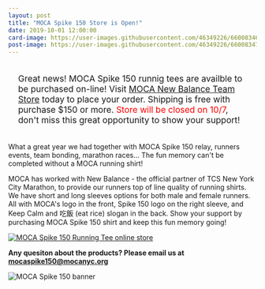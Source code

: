 ```yaml
---
layout: post
title: "MOCA Spike 150 Store is Open!"
date: 2019-10-01 12:00:00
card-image: https://user-images.githubusercontent.com/46349226/66008346-fc860100-e483-11e9-8e1b-1bd60f822748.jpg
post-image: https://user-images.githubusercontent.com/46349226/66008347-fc860100-e483-11e9-9299-eb9a75c8cbb6.jpg
---
```


<div class="title-block" style="margin:15px 0;font-size:13pt;padding:20px;">Great news! MOCA Spike 150 runnig tees are availble to be purchased on-line! Visit <a href=" https://www.newbalanceteam.com/team/member/order?orderId=56449.">MOCA New Balance Team Store</a> today to place your order. Shipping is free with purchase $150 or more. <span style="color:red;">Store will be closed on 10/7</span>, don't miss this great opportunity to show your support!</div>

<!--more-->

What a great year we had together with MOCA Spike 150 relay, runners events, team bonding, marathon races... The fun memory can't be completed without a MOCA running shirt!

MOCA has worked with New Balance - the official partner of TCS New York City Marathon, to provide our runners top of line quality of running shirts. We have short and long sleeves options for both male and female runners. All with MOCA's logo in the front, Spike 150 logo on the right sleeve, and Keep Calm and 吃飯 (eat rice) slogan in the back. Show your support by purchasing MOCA Spike 150 shirt and keep this fun memory going!

<a href=" https://www.newbalanceteam.com/team/member/order?orderId=56449."><img src="https://user-images.githubusercontent.com/46349226/66008702-871b3000-e485-11e9-8996-ffc4d804ab4a.jpg" alt="MOCA Spike 150 Running Tee online store"></a>

<b>Any quesiton about the products? Please email us at <a href="mailto:mocaspike150@mocanyc.org">mocaspike150@mocanyc.org</a></b>

![MOCA Spike 150 banner](https://user-images.githubusercontent.com/46349226/66006907-5e436c80-e47e-11e9-8bc8-bdea9b810b2a.JPG "MOCA Spike 150 banner")


  

